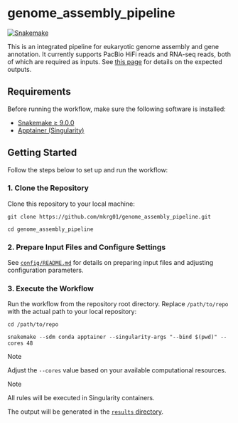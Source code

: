 # genome_assembly_pipeline

[![Snakemake](https://img.shields.io/badge/snakemake-≥9.0.0-brightgreen.svg)](https://snakemake.github.io)

This is an integrated pipeline for eukaryotic genome assembly and gene annotation.
It currently supports PacBio HiFi reads and RNA-seq reads, both of which are required as inputs.
See [this page](https://github.com/mkrg01/genome_assembly_pipeline/wiki/Directory-structure-in-results) for details on the expected outputs.

## Requirements

Before running the workflow, make sure the following software is installed:

- [Snakemake ≥ 9.0.0](https://snakemake.readthedocs.io/en/stable/getting_started/installation.html)
- [Apptainer (Singularity)](https://apptainer.org/docs/admin/main/installation.html)

## Getting Started

Follow the steps below to set up and run the workflow:

### 1. Clone the Repository

Clone this repository to your local machine:

```
git clone https://github.com/mkrg01/genome_assembly_pipeline.git

cd genome_assembly_pipeline
```

### 2. Prepare Input Files and Configure Settings

See [`config/README.md`](https://github.com/mkrg01/genome_assembly_pipeline/blob/main/config/README.md) for details on preparing input files and adjusting configuration parameters.

### 3. Execute the Workflow

Run the workflow from the repository root directory. Replace `/path/to/repo` with the actual path to your local repository:

```
cd /path/to/repo

snakemake --sdm conda apptainer --singularity-args "--bind $(pwd)" --cores 48
```
> [!NOTE]
> Adjust the `--cores` value based on your available computational resources.

> [!NOTE]
> All rules will be executed in Singularity containers.

The output will be generated in the [`results` directory](https://github.com/mkrg01/genome_assembly_pipeline/wiki/Directory-structure-in-results).
